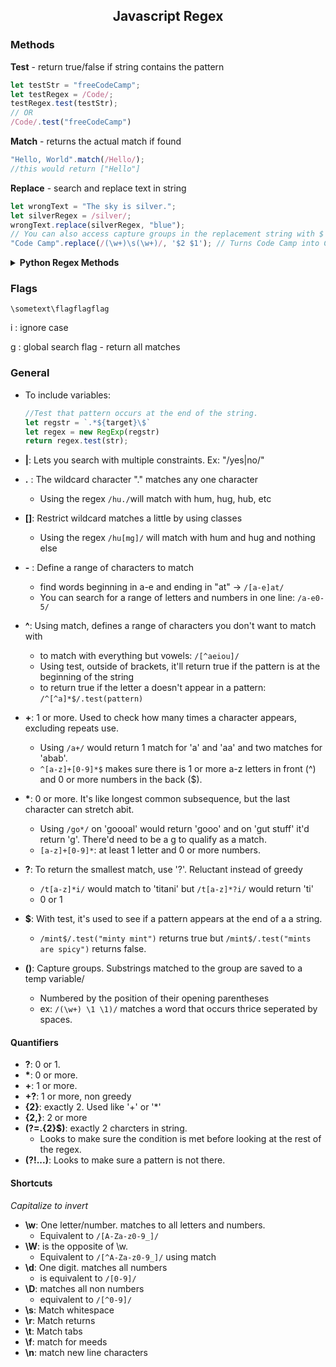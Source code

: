 ## <p align="center">Javascript Regex</p>

### **Methods**

**Test** - return true/false if string contains the pattern
~~~javascript
let testStr = "freeCodeCamp";
let testRegex = /Code/;
testRegex.test(testStr);
// OR
/Code/.test("freeCodeCamp")
~~~

**Match** - returns the actual match if found
~~~javascript
"Hello, World".match(/Hello/);
//this would return ["Hello"]
~~~

**Replace** - search and replace text in string
~~~javascript
let wrongText = "The sky is silver.";
let silverRegex = /silver/;
wrongText.replace(silverRegex, "blue");
// You can also access capture groups in the replacement string with $
"Code Camp".replace(/(\w+)\s(\w+)/, '$2 $1'); // Turns Code Camp into Camp Code

~~~
<details>
<summary><b>Python Regex Methods</b></summary>
Nothing yet
</details>

### **Flags**

```javascipt
\sometext\flagflagflag
```

i : ignore case

g : global search flag - return all matches

### **General**

- To include variables:
  ~~~javascript
  //Test that pattern occurs at the end of the string.
  let regstr = `.*${target}\$`
  let regex = new RegExp(regstr)
  return regex.test(str);
  ~~~

- **|**: Lets you search with multiple constraints. Ex: "/yes|no/"
- **.** : The wildcard character "." matches any one character
    - Using the regex ```/hu./```will match with hum, hug, hub, etc
- **[]**: Restrict wildcard matches a little by using classes
    - Using the regex ```/hu[mg]/``` will match with hum and hug and nothing else
- **-** : Define a range of characters to match
    - find words beginning in a-e and ending in "at" -> ```/[a-e]at/```
    - You can search for a range of letters and numbers in one line: ```/a-e0-5/```
- **^**: Using match, defines a range of characters you don't want to match with
    - to match with everything but vowels: ```/[^aeiou]/```
    - Using test, outside of brackets, it'll return true if the pattern is at the beginning of the string
    - to return true if the letter a doesn't appear in a pattern: ```/^[^a]*$/.test(pattern)```
- **+**: 1 or more. Used to check how many times a character appears, excluding repeats use.
    - Using ```/a+/``` would return 1 match for 'a' and 'aa' and two matches for 'abab'.
    - ```^[a-z]+[0-9]*$``` makes sure there is 1 or more a-z letters in front (^) and 0 or more numbers in the back ($).
- **\***: 0 or more. It's like longest common subsequence, but the last character can stretch abit.
    - Using ```/go*/``` on 'goooal' would return 'gooo' and on 'gut stuff' it'd return 'g'. There'd need to be a g to qualify as a match.
    - ```[a-z]+[0-9]*```: at least 1 letter and 0 or more numbers.
- **?**: To return the smallest match, use '?'. Reluctant instead of greedy
    - ```/t[a-z]*i/``` would match to 'titani' but ```/t[a-z]*?i/``` would return 'ti'
    - 0 or 1
- **$**: With test, it's used to see if a pattern appears at the end of a a string.
    - ```/mint$/.test("minty mint")``` returns true but ```/mint$/.test("mints are spicy")``` returns false.
- **()**: Capture groups. Substrings matched to the group are saved to a temp variable/
  - Numbered by the position of their opening parentheses
  - ex: ```/(\w+) \1 \1)/``` matches a word that occurs thrice seperated by spaces.
#### Quantifiers
- **?**: 0 or 1.
- **\***: 0 or more.
- **+**: 1 or more.
- **+?**: 1 or more, non greedy
- **{2}**: exactly 2. Used like '+' or '*'
- **{2,}**: 2 or more
- **(?=.{2}$)**: exactly 2 charcters in string. 
  - Looks to make sure the condition is met before looking at the rest of the regex.
- **(?!...)**: Looks to make sure a pattern is not there.

#### Shortcuts
<em>Capitalize to invert</em>
- **\w**: One letter/number. matches to all letters and numbers. 
    - Equivalent to ```/[A-Za-z0-9_]/```
- **\W**: is the opposite of \w.
    - Equivalent to ```/[^A-Za-z0-9_]/``` using match
- **\d**: One digit. matches all numbers
    - is equivalent to ```/[0-9]/```
- **\D**: matches all non numbers
    - equivalent to ```/[^0-9]/```
- **\s**: Match whitespace
- **\r**: Match returns
- **\t**: Match tabs
- **\f**: match for meeds
- **\n**: match new line characters